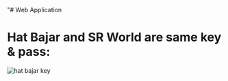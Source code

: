 "# Web Application
# Hat Bajar and SR World are same key & pass:

![hat bajar key](https://user-images.githubusercontent.com/69858580/125101810-725cd900-e0fc-11eb-83a6-be636d4287eb.png)
